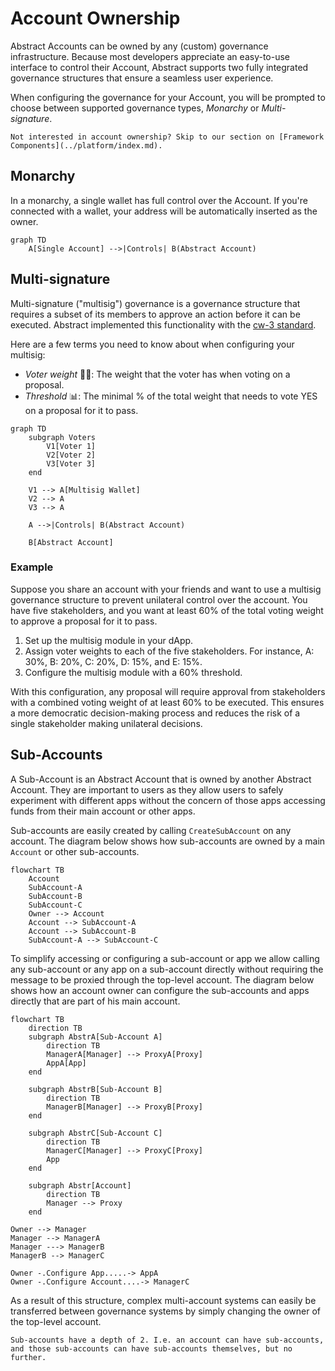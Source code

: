 # Account Ownership

Abstract Accounts can be owned by any (custom) governance infrastructure. Because most developers appreciate an easy-to-use interface to control their Account, Abstract supports two fully integrated governance structures that ensure a seamless user experience.

When configuring the governance for your Account, you will be prompted to choose between supported governance types, *Monarchy* or *Multi-signature*.

```admonish info
Not interested in account ownership? Skip to our section on [Framework Components](../platform/index.md).
```

## Monarchy

In a monarchy, a single wallet has full control over the Account. If you're connected with a wallet, your address will be automatically inserted as the owner.

```mermaid
graph TD
    A[Single Account] -->|Controls| B(Abstract Account)
```

## Multi-signature

Multi-signature ("multisig") governance is a governance structure that requires a subset of its members to approve an action before it can be executed. Abstract implemented this functionality with the <a href="https://github.com/CosmWasm/cw-plus/blob/main/packages/cw3/README.md" target="_blank"> cw-3 standard</a>.

Here are a few terms you need to know about when configuring your multisig:

- *Voter weight* 🏋️‍♂️: The weight that the voter has when voting on a proposal.
- *Threshold* 📊: The minimal % of the total weight that needs to vote YES on a proposal for it to pass.

```mermaid
graph TD
    subgraph Voters
        V1[Voter 1]
        V2[Voter 2]
        V3[Voter 3]
    end

    V1 --> A[Multisig Wallet]
    V2 --> A
    V3 --> A
    
    A -->|Controls| B(Abstract Account)

    B[Abstract Account]
```

### Example

Suppose you share an account with your friends and want to use a multisig governance structure to prevent unilateral control over the account. You have five stakeholders, and you want at least 60% of the total voting weight to approve a proposal for it to pass.

1. Set up the multisig module in your dApp.
2. Assign voter weights to each of the five stakeholders. For instance, A: 30%, B: 20%, C: 20%, D: 15%, and E: 15%.
3. Configure the multisig module with a 60% threshold.

With this configuration, any proposal will require approval from stakeholders with a combined voting weight of at least 60% to be executed. This ensures a more democratic decision-making process and reduces the risk of a single stakeholder making unilateral decisions.

## Sub-Accounts

A Sub-Account is an Abstract Account that is owned by another Abstract Account. They are important to users as they allow users to safely experiment with different apps without the concern of those apps accessing funds from their main account or other apps.

Sub-accounts are easily created by calling `CreateSubAccount` on any account. The diagram below shows how sub-accounts are owned by a main `Account` or other sub-accounts.

```mermaid
flowchart TB
    Account
    SubAccount-A
    SubAccount-B
    SubAccount-C
    Owner --> Account
    Account --> SubAccount-A
    Account --> SubAccount-B
    SubAccount-A --> SubAccount-C
```

To simplify accessing or configuring a sub-account or app we allow calling any sub-account or any app on a sub-account directly without requiring the message to be proxied through the top-level account. The diagram below shows how an account owner can configure the sub-accounts and apps directly that are part of his main account.

```mermaid
flowchart TB
    direction TB
    subgraph AbstrA[Sub-Account A]
        direction TB
        ManagerA[Manager] --> ProxyA[Proxy]
        AppA[App]
    end

    subgraph AbstrB[Sub-Account B]
        direction TB
        ManagerB[Manager] --> ProxyB[Proxy]
    end

    subgraph AbstrC[Sub-Account C]
        direction TB
        ManagerC[Manager] --> ProxyC[Proxy]
        App
    end

    subgraph Abstr[Account]
        direction TB
        Manager --> Proxy
    end

Owner --> Manager
Manager --> ManagerA
Manager ---> ManagerB
ManagerB --> ManagerC

Owner -.Configure App.....-> AppA
Owner -.Configure Account....-> ManagerC
```

As a result of this structure, complex multi-account systems can easily be transferred between governance systems by simply changing the owner of the top-level account.

```admonish info
Sub-accounts have a depth of 2. I.e. an account can have sub-accounts, and those sub-accounts can have sub-accounts themselves, but no further.
```
